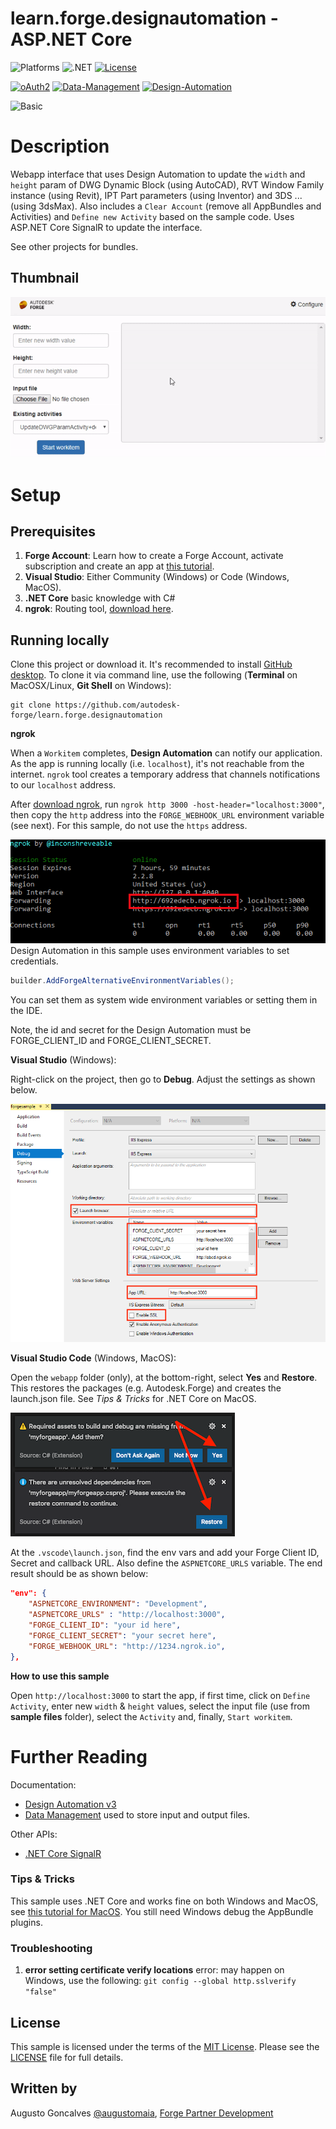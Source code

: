 # learn.forge.designautomation - ASP.NET Core

![Platforms](https://img.shields.io/badge/platform-Windows|MacOS-lightgray.svg)
![.NET](https://img.shields.io/badge/.NET%207-blue.svg)
[![License](http://img.shields.io/:license-MIT-blue.svg)](http://opensource.org/licenses/MIT)

[![oAuth2](https://img.shields.io/badge/oAuth2-v1-green.svg)](http://developer.autodesk.com/)
[![Data-Management](https://img.shields.io/badge/Data%20Management-v1-green.svg)](http://developer.autodesk.com/)
[![Design-Automation](https://img.shields.io/badge/Design%20Automation-v3-green.svg)](http://developer.autodesk.com/)

![Basic](https://img.shields.io/badge/Level-Basic-blue.svg)

# Description

Webapp interface that uses Design Automation to update the `width` and `height` param of DWG Dynamic Block (using AutoCAD), RVT Window Family instance (using Revit), IPT Part parameters (using Inventor) and 3DS ... (using 3dsMax). Also includes a `Clear Account` (remove all AppBundles and Activities) and `Define new Activity` based on the sample code. Uses ASP.NET Core SignalR to update the interface.

See other projects for bundles.

## Thumbnail

![thumbnail](../thumbnail.gif)

# Setup

## Prerequisites

1. **Forge Account**: Learn how to create a Forge Account, activate subscription and create an app at [this tutorial](http://learnforge.autodesk.io/#/account/). 
2. **Visual Studio**: Either Community (Windows) or Code (Windows, MacOS).
3. **.NET Core** basic knowledge with C#
4. **ngrok**: Routing tool, [download here](https://ngrok.com/). 

## Running locally

Clone this project or download it. It's recommended to install [GitHub desktop](https://desktop.github.com/). To clone it via command line, use the following (**Terminal** on MacOSX/Linux, **Git Shell** on Windows):

    git clone https://github.com/autodesk-forge/learn.forge.designautomation
    
**ngrok**

When a `Workitem` completes, **Design Automation** can notify our application. As the app is running locally (i.e. `localhost`), it's not reachable from the internet. `ngrok` tool creates a temporary address that channels notifications to our `localhost` address.

After [download ngrok](https://ngrok.com/), run `ngrok http 3000 -host-header="localhost:3000"`, then copy the `http` address into the `FORGE_WEBHOOK_URL` environment variable (see next). For this sample, do not use the `https` address.

![](../media/webapp/ngrok_setup.png)
Design Automation in this sample uses environment variables to set credentials.  
```C#
builder.AddForgeAlternativeEnvironmentVariables();
```
You can set them as system wide environment variables or setting them in the IDE.

Note, the id and secret for the Design Automation must be FORGE_CLIENT_ID and FORGE_CLIENT_SECRET.

**Visual Studio** (Windows):

Right-click on the project, then go to **Debug**. Adjust the settings as shown below. 

![](../media/webapp/visual_studio_settings.png)

**Visual Studio Code** (Windows, MacOS):

Open the `webapp` folder (only), at the bottom-right, select **Yes** and **Restore**. This restores the packages (e.g. Autodesk.Forge) and creates the launch.json file. See *Tips & Tricks* for .NET Core on MacOS.

![](../media/webapp/visual_code_restore.png)

At the `.vscode\launch.json`, find the env vars and add your Forge Client ID, Secret and callback URL. Also define the `ASPNETCORE_URLS` variable. The end result should be as shown below:

```json
"env": {
    "ASPNETCORE_ENVIRONMENT": "Development",
    "ASPNETCORE_URLS" : "http://localhost:3000",
    "FORGE_CLIENT_ID": "your id here",
    "FORGE_CLIENT_SECRET": "your secret here",
    "FORGE_WEBHOOK_URL": "http://1234.ngrok.io",
},
```

**How to use this sample**

Open `http://localhost:3000` to start the app, if first time, click on `Define Activity`, enter new `width` & `height` values, select the input file (use from **sample files** folder), select the `Activity` and, finally, `Start workitem`. 

# Further Reading

Documentation:

- [Design Automation v3](https://forge.autodesk.com/en/docs/design-automation/v3/developers_guide/overview/)
- [Data Management](https://forge.autodesk.com/en/docs/data/v2/reference/http/) used to store input and output files.

Other APIs:

- [.NET Core SignalR](https://docs.microsoft.com/en-us/aspnet/core/signalr/introduction?view=aspnetcore-2.2)

### Tips & Tricks

This sample uses .NET Core and works fine on both Windows and MacOS, see [this tutorial for MacOS](https://github.com/augustogoncalves/dotnetcoreheroku). You still need Windows debug the AppBundle plugins.

### Troubleshooting

1. **error setting certificate verify locations** error: may happen on Windows, use the following: `git config --global http.sslverify "false"`

## License

This sample is licensed under the terms of the [MIT License](http://opensource.org/licenses/MIT). Please see the [LICENSE](LICENSE) file for full details.

## Written by

Augusto Goncalves [@augustomaia](https://twitter.com/augustomaia), [Forge Partner Development](http://forge.autodesk.com)
